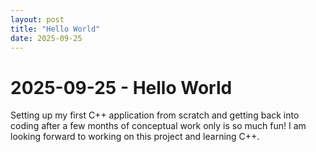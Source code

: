 ```yaml
---
layout: post
title: "Hello World"
date: 2025-09-25
---
```


# 2025-09-25 - Hello World

Setting up my first C++ application from scratch and getting back into coding after a few months of conceptual work only
is so much fun! I am looking forward to working on this project and learning C++.